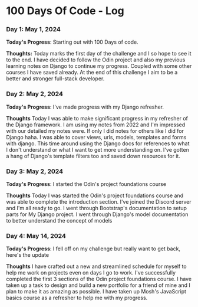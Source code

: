 # 100 Days Of Code - Log

### Day 1: May 1, 2024

**Today's Progress**: Starting out with 100 Days of code.

**Thoughts:** Today marks the first day of the challenge and I so hope to see it to the end. I have decided to follow the Odin project and also my previous learning notes on Django to continue my progress. Coupled with some other courses I have saved already. At the end of this challenge I aim to be a better and stronger full-stack developer.

### Day 2: May 2, 2024

**Today's Progress**: I've made progress with my Django refresher.

**Thoughts** Today I was able to make significant progress in my refresher of the Django framework. I am using my notes from 2022 and I'm impressed with our detailed my notes were. If only I did notes for others like I did for Django haha. I was able to cover views, urls, models, templates and forms with django. This time around using the Django docs for references to what I don't understand or what I want to get more understanding on. I've gotten a hang of Django's template filters too and saved down resources for it.

### Day 3: May 2, 2024

**Today's Progress**: I started the Odin's project foundations course

**Thoughts** Today I was started the Odin's project foundations course and was able to complete the introduction section. I've joined the Discord server and I'm all ready to go. I went through Bootstrap's documentation to setup parts for My Django project. I went through Django's model documentation to better understand the concept of models

### Day 4: May 14, 2024

**Today's Progress**: I fell off on my challenge but really want to get back, here's the update

**Thoughts** I have crafted out a new and streamlined schedule for myself to help me work on projects even on days I go to work. I've successfully completed the first 3 sections of the Odin project foundations course. I have taken up a task to design and build a new portfolio for a friend of mine and I plan to make it as amazing as possible. I have taken up Mosh's JavaScript basics course as a refresher to help me with my progress.
